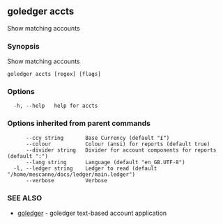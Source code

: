 ## goledger accts

Show matching accounts

### Synopsis

Show matching accounts

```
goledger accts [regex] [flags]
```

### Options

```
  -h, --help   help for accts
```

### Options inherited from parent commands

```
      --ccy string       Base Currency (default "£")
      --colour           Colour (ansi) for reports (default true)
      --divider string   Divider for account components for reports (default ":")
      --lang string      Language (default "en_GB.UTF-8")
  -l, --ledger string    Ledger to read (default "/home/mescanne/docs/ledger/main.ledger")
      --verbose          Verbose
```

### SEE ALSO

* [goledger](goledger.md)	 - goledger text-based account application

